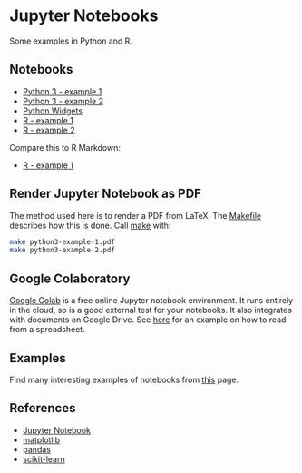 # Jupyter Notebooks

Some examples in Python and R.

## Notebooks

* [Python 3 - example 1](./python3-example-1.ipynb)
* [Python 3 - example 2](./python3-example-2.ipynb)
* [Python Widgets](./widgets-example.ipynb)
* [R - example 1](./r-example-1.ipynb)
* [R - example 2](./r-example-2.ipynb)

Compare this to R Markdown:

* [R - example 1](r-example-1.Rmd)

## Render Jupyter Notebook as PDF

The method used here is to render a PDF from LaTeX. The [Makefile](./Makefile)
describes how this is done. Call [make](https://www.gnu.org/software/make/)
with:

```bash
make python3-example-1.pdf
make python3-example-2.pdf
```

## Google Colaboratory

[Google Colab](https://colab.research.google.com/notebooks/welcome.ipynb) is a
free online Jupyter notebook environment. It runs entirely in the cloud, so is a
good external test for your notebooks. It also integrates with documents on
Google Drive. See [here](https://github.com/burnash/gspread) for an example on
how to read from a spreadsheet.

## Examples

Find many interesting examples of notebooks from
[this](https://github.com/jupyter/jupyter/wiki/A-gallery-of-interesting-Jupyter-Notebooks#pandas-for-data-analysis)
page.

## References

* [Jupyter Notebook](http://jupyter.org/)
* [matplotlib](https://matplotlib.org/)
* [pandas](https://pandas.pydata.org/)
* [scikit-learn](http://scikit-learn.org/)
